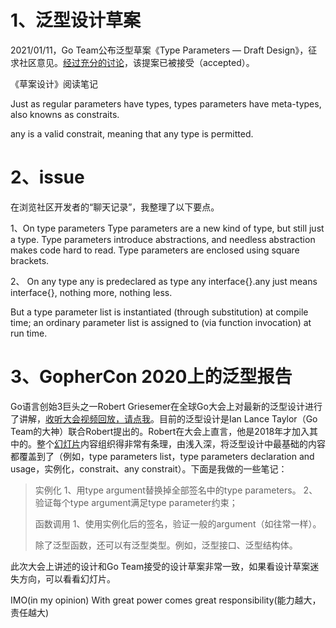 # 1、泛型设计草案

2021/01/11，Go Team公布泛型草案《Type Parameters — Draft Design》，征求社区意见。[经过充分的讨论](https://github.com/golang/go/issues/43651)，该提案已被接受（accepted）。

《草案设计》阅读笔记

Just as regular parameters have types, types parameters have meta-types, also knowns as constraits. 

any is a valid constrait, meaning that any type is permitted.

# 2、issue

在浏览社区开发者的“聊天记录”，我整理了以下要点。

1、On type parameters
Type parameters are a new kind of type, but still just a type.
Type parameters introduce abstractions, and needless abstraction makes code hard to read.
Type parameters are enclosed using square brackets.

2、 On any type
any is predeclared as type any interface{}.any just means interface{}, nothing more, nothing less. 

But a type parameter list is instantiated (through substitution) at compile time; 
an ordinary parameter list is assigned to (via function invocation) at run time.

# 3、GopherCon 2020上的泛型报告

Go语言创始3巨头之一Robert Griesemer在全球Go大会上对最新的泛型设计进行了讲解，[收听大会视频回放，请点我](https://www.bilibili.com/video/BV12h411f7Hp?from=search&seid=14650038572868709880)。目前的泛型设计是Ian Lance Taylor（Go Team的大神）联合Robert提出的。Robert在大会上直言，他是2018年才加入其中的。整个[幻灯片](./slides/Typing_Generic_Go_GoCon2020_Robert_Griesemer.pdf)内容组织得非常有条理，由浅入深，将泛型设计中最基础的内容都覆盖到了（例如，type parameters list，type parameters declaration and usage，实例化，constrait、any constrait）。下面是我做的一些笔记：

> 实例化
> 1、用type argument替换掉全部签名中的type parameters。
> 2、验证每个type argument满足type parameter约束；
>
> 函数调用
> 1、使用实例化后的签名，验证一般的argument（如往常一样）。
>
> 除了泛型函数，还可以有泛型类型。例如，泛型接口、泛型结构体。

此次大会上讲述的设计和Go Team接受的设计草案非常一致，如果看设计草案迷失方向，可以看看幻灯片。



IMO(in my opinion)
With great power comes great responsibility(能力越大，责任越大)